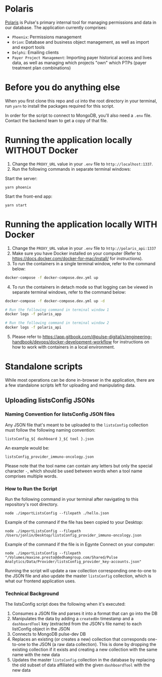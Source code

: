 # Polaris

[Polaris](https://app.gitbook.com/@pulse-digital/s/project-polaris/) is Pulse's primary internal tool for managing permissions and data in our database. The application currently comprises:
- `Phoenix`: Permissions management
- `Orion`: Database and business object management, as well as import and export tools
- `Delphi`: Emailing clients
- `Payer Project Management`: Importing payer historical access and lives data, as well as managing which projects "own" which PTPs (payer treatment plan combinations)

# Before you do anything else

When you first clone this repo and `cd` into the root directory in your terminal, run `yarn` to install the packages required for this script.

In order for the script to connect to MongoDB, you'll also need a `.env` file. Contact the backend team to get a copy of that file.

# Running the application locally WITHOUT Docker

1. Change the `PROXY_URL` value in your `.env` file to `http://localhost:1337`.
2. Run the following commands in separate terminal windows:

Start the server:
```
yarn phoenix
```
Start the front-end app:
```
yarn start
```

# Running the application locally WITH Docker

1. Change the `PROXY_URL` value in your `.env` file to `http://polaris_api:1337`
2. Make sure you have Docker installed on your computer (Refer to https://docs.docker.com/docker-for-mac/install/ for instructions).
3. To run the containers in a single terminal window, refer to the command below:

```bash
docker-compose -f docker-compose.dev.yml up
```

4. To run the containers in detach mode so that logging can be viewed in separate terminal windows, refer to the command below:

```bash
docker-compose -f docker-compose.dev.yml up -d

# Run the following command in terminal window 1
docker logs -f polaris_app

# Run the following command in terminal window 2
docker logs -f polaris_api
```

5. Please refer to https://app.gitbook.com/@pulse-digital/s/engineering-handbook/devops/docker-development-workflow for instructions on how to work with containers in a local environment.

# Standalone scripts

While most operations can be done in-browser in the application, there are a few standalone scripts left for uploading and manipulating data.

## Uploading listsConfig JSONs

###  Naming Convention for listsConfig JSON files

Any JSON file that's meant to be uploaded to the `listsConfig` collection must follow the following naming convention:

```
listsConfig_${ dashboard }_${ tool }.json
```

An example would be:
```
listsConfig_provider_immuno-oncology.json
```

Please note that the tool name can contain any letters but only the special character `-`, which should be used between words when a tool name comprises multiple words.

###  How to Run the Script

Run the following command in your terminal after navigating to this repository's root directory.
```
node ./importListsConfig --filepath ./hello.json
```

Example of the command if the file has been copied to your Desktop:
```
node ./importListsConfig --filepath /Users/jonlin/Desktop/listsConfig_provider_immuno-oncology.json
```

Example of the command if the file is in Egynte Connect on your computer:
```
node ./importListsConfig --filepath "/Volumes/maxine.presto@dedhamgroup.com/Shared/Pulse Analytics/Data/Provider/listsConfig_provider_key-accounts.json"
```

Running the script will update a raw collection corresponding one-to-one to the JSON file and also update the master `listsConfig` collection, which is what our frontend application uses.

###  Technical Background

The listsConfig script does the following when it's executed:
1. Consumes a JSON file and parses it into a format that can go into the DB
2. Manipulates the data by adding a `createdOn` timestamp and a `dashboardTool` key (extracted from the JSON's file name) to each listConfig object in the JSON
3. Connects to MongoDB pulse-dev DB
4. Replaces an existing (or creates a new) collection that corresponds one-to-one to the JSON (a raw data collection). This is done by dropping the existing collection if it exists and creating a new collection with the same name with the new data
5. Updates the master `listsConfig` collection in the database by replacing the old subset of data affiliated with the given `dashboardTool` with the new data
